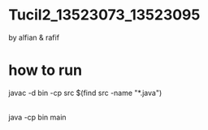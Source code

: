 # Tucil2_13523073_13523095

by alfian & rafif

# how to run

javac -d bin -cp src $(find src -name "\*.java")

<br>
java -cp bin main
